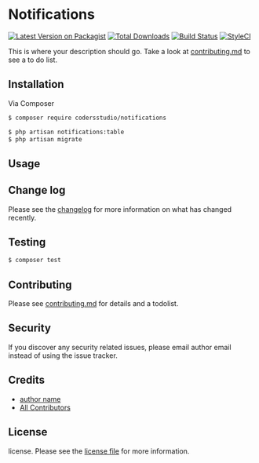 # Notifications

[![Latest Version on Packagist][ico-version]][link-packagist]
[![Total Downloads][ico-downloads]][link-downloads]
[![Build Status][ico-travis]][link-travis]
[![StyleCI][ico-styleci]][link-styleci]

This is where your description should go. Take a look at [contributing.md](contributing.md) to see a to do list.

## Installation

Via Composer

``` bash
$ composer require codersstudio/notifications

$ php artisan notifications:table
$ php artisan migrate
```
## Usage

## Change log

Please see the [changelog](changelog.md) for more information on what has changed recently.

## Testing

``` bash
$ composer test
```

## Contributing

Please see [contributing.md](contributing.md) for details and a todolist.

## Security

If you discover any security related issues, please email author email instead of using the issue tracker.

## Credits

- [author name][link-author]
- [All Contributors][link-contributors]

## License

license. Please see the [license file](license.md) for more information.

[ico-version]: https://img.shields.io/packagist/v/codersstudio/notifications.svg?style=flat-square
[ico-downloads]: https://img.shields.io/packagist/dt/codersstudio/notifications.svg?style=flat-square
[ico-travis]: https://img.shields.io/travis/codersstudio/notifications/master.svg?style=flat-square
[ico-styleci]: https://styleci.io/repos/12345678/shield

[link-packagist]: https://packagist.org/packages/codersstudio/notifications
[link-downloads]: https://packagist.org/packages/codersstudio/notifications
[link-travis]: https://travis-ci.org/codersstudio/notifications
[link-styleci]: https://styleci.io/repos/12345678
[link-author]: https://github.com/codersstudio
[link-contributors]: ../../contributors

